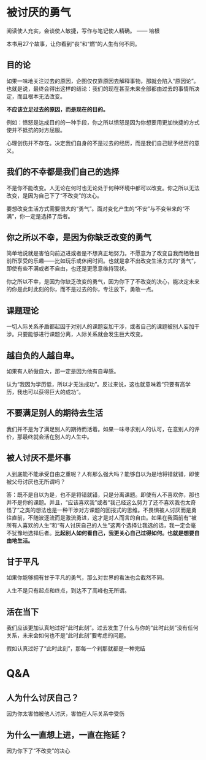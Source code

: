 # 被讨厌的勇气

阅读使人充实，会谈使人敏捷，写作与笔记使人精确。 —— 培根

本书用27个故事，让你看到“丧”和“燃”的人生有何不同。

## 目的论

如果一味地关注过去的原因，企图仅仅靠原因去解释事物，那就会陷入“原因论”。也就是说，最终会得出这样的结论：我们的现在甚至未来全部都由过去的事情所决定，而且根本无法改变。

**不应该立足过去的原因，而是现在的目的。**

例如：愤怒是达成目的的一种手段，你之所以愤怒是因为你想要用更加快捷的方式使并不抵抗的对方屈服。

心理创伤并不存在。决定我们自身的不是过去的经历，而是我们自己赋予经历的意义。

## 我们的不幸都是我们自己的选择

不是你不能改变。人无论在何时也无论处于何种环境中都可以改变。你之所以无法改变，是因为自己下了“不改变”的决心。

要想改变生活方式需要很大的“勇气”。面对变化产生的“不安”与不变带来的“不满”，你一定是选择了后者。

## 你之所以不幸，是因为你缺乏改变的勇气

简单地说就是害怕向前迈进或者是不想真正地努力。不愿意为了改变自我而牺牲目前所享受的乐趣——比如玩乐或休闲时间。也就是拿不出改变生活方式的“勇气”，即使有些不满或者不自由，也还是更愿意维持现状。

你之所以不幸，是因为你缺乏改变的勇气，因为你下了不改变的决心，能决定未来的你是此时此刻的你，而不是过去的你，专注放下，勇敢一点。

## 课题理论

一切人际关系矛盾都起因于对别人的课题妄加干涉，或者自己的课题被别人妄加干涉。只要能够进行课题分离，人际关系就会发生巨大改变。

## 越自负的人越自卑。

如果有人骄傲自大，那一定是因为他有自卑感。

认为“我因为学历低，所以才无法成功”。反过来说，这也就意味着“只要有高学历，我也可以获得巨大的成功”。

## 不要满足别人的期待去生活

我们并不是为了满足别人的期待而活着。如果一味寻求别人的认可，在意别人的评价，那最终就会活在别人的人生中。

## 被人讨厌不是坏事

人到底能不能承受自由之重呢？人有那么强大吗？能够自以为是地将错就错，即使被父母讨厌也无所谓吗？

答：既不是自以为是，也不是将错就错，只是分离课题。即使有人不喜欢你，那也并不是你的课题。并且，“应该喜欢我”或者“我己经这么努力了还不喜欢我也太奇怪了”之类的想法也是一种干涉对方课题的回报式的思维。不畏惧被人讨厌而是勇往直前，不随波逐流而是激流勇进，这才是对人而言的自由。如果在我面前有“被所有人喜欢的人生”和“有人讨厌自己的人生”这两个选择让我选的话，我一定会毫不犹豫地选择后者。**比起别人如何看自己，我更关心自己过得如何。也就是想要自由地生活。**

##  甘于平凡

如果你能够拥有甘于平凡的勇气，那么对世界的看法也会截然不同。

人生不是只有起点和终点，到达不了高峰也无所谓。

## 活在当下

我们应该更加认真地过好“此时此刻”。过去发生了什么与你的“此时此刻”没有任何关系，未来会如何也不是“此时此刻”要考虑的问题。

假如认真过好了“此时此刻”，那每一个刹那就都是一种完结

# Q&A

## 人为什么讨厌自己？

因为你太害怕被他人讨厌，害怕在人际关系中受伤

## 为什么一直想上进，一直在拖延？

因为你下了“不改变”的决心